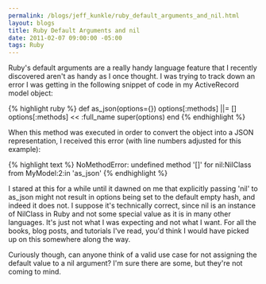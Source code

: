 ```yaml
--- 
permalink: /blogs/jeff_kunkle/ruby_default_arguments_and_nil.html
layout: blogs
title: Ruby Default Arguments and nil
date: 2011-02-07 09:00:00 -05:00
tags: Ruby
---
```

 Ruby's default arguments are a really handy language feature that I recently discovered aren't as handy as I once thought. I was trying to track down an error I was getting in the following snippet of code in my ActiveRecord model object:

{% highlight ruby %}
def as_json(options={})
  options[:methods] ||= []
  options[:methods] << :full_name
  super(options)
end
{% endhighlight %}

When this method was executed in order to convert the object into a JSON representation, I received this error (with line numbers adjusted for this example):

{% highlight text %}
NoMethodError: undefined method '[]' for nil:NilClass
  from MyModel:2:in 'as_json'
{% endhighlight %}

I stared at this for a while until it dawned on me that explicitly passing 'nil' to as_json might not result in options being set to the default empty hash, and indeed it does not. I suppose it's technically correct, since nil is an instance of NilClass in Ruby and not some special value as it is in many other languages. It's just not what I was expecting and not what I want. For all the books, blog posts, and tutorials I've read, you'd think I would have picked up on this somewhere along the way.

Curiously though, can anyone think of a valid use case for not assigning the default value to a nil argument? I'm sure there are some, but they're not coming to mind. 
